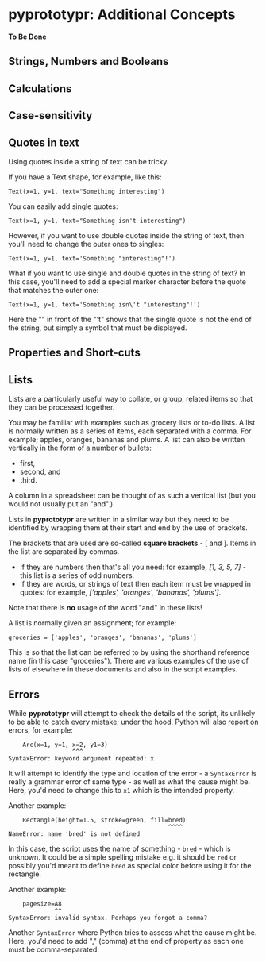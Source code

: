 # pyprototypr: Additional Concepts

**To Be Done**

## Strings, Numbers and Booleans


## Calculations


## Case-sensitivity


## Quotes in text

Using quotes inside a string of text can be tricky.

If you have a Text shape, for example, like this:
```
Text(x=1, y=1, text="Something interesting")
```

You can easily add single quotes:
```
Text(x=1, y=1, text="Something isn't interesting")
```

However, if you want to use double quotes inside the string of text, then
you'll need to change the outer ones to singles:
```
Text(x=1, y=1, text='Something "interesting"!')
```

What if you want to use single and double quotes in the string of text?
In this case, you'll need to add a special marker character before the quote
that matches the outer one:
```
Text(x=1, y=1, text='Something isn\'t "interesting"!')
```
Here the "\" in front of the "'t" shows that the single quote is not the end of the
string, but simply a symbol that must be displayed.


## Properties and Short-cuts


## Lists

Lists are a particularly useful way to collate, or group, related items so that they
can be processed together.

You may be familiar with examples such as grocery lists or to-do lists. A list is
normally written as a series of items, each separated with a comma. For example;
apples, oranges, bananas and plums. A list can also be written vertically in the form
of a number of bullets:

* first,
* second, and
* third.

A column in a spreadsheet can be thought of as such a vertical list (but you would
not usually put an "and".)

Lists in **pyprototypr** are written in a similar way but they need to be identified by
wrapping them at their start and end by the use of brackets.

The brackets that are used are so-called **square brackets** - [ and ].  Items in the
list are separated by commas.

* If they are numbers then that's all you need: for example, *[1, 3, 5, 7]* - this
  list is a series of odd numbers.
* If they are words, or strings of text then each item must be wrapped in quotes:
  for example, *['apples', 'oranges', 'bananas', 'plums']*.

Note that there is **no** usage of the word "and" in these lists!

A list is normally given an assignment; for example:
```
groceries = ['apples', 'oranges', 'bananas', 'plums']
```
This is so that the list can be referred to by using the shorthand reference name (in
this case "groceries").  There are various examples of the use of lists of elsewhere
in these documents and also in the script examples.


## Errors

While **pyprototypr** will attempt to check the details of the script, its unlikely to
be able to catch every mistake; under the hood, Python will also report on errors,
for example:
```
    Arc(x=1, y=1, x=2, y1=3)
                  ^^^
SyntaxError: keyword argument repeated: x
```
It will attempt to identify the type and location of the error - a `SyntaxError` is
really a grammar error of same type - as well as what the cause might be. Here, you'd
need to change this to `x1` which is the intended property.

Another example:
```
    Rectangle(height=1.5, stroke=green, fill=bred)
                                             ^^^^
NameError: name 'bred' is not defined
```
In this case, the script uses the name of something - `bred` - which is unknown. It
could be a simple spelling mistake e.g. it should be `red` or possibly you'd meant to
define `bred` as special color before using it for the rectangle.

Another example:
```
    pagesize=A8
             ^^
SyntaxError: invalid syntax. Perhaps you forgot a comma?
```
Another `SyntaxError` where Python tries to assess what the cause might be. Here, you'd
need to add "," (comma) at the end of property as each one must be comma-separated.
